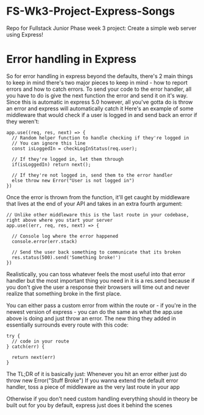 # FS-Wk3-Project-Express-Songs
Repo for Fullstack Junior Phase week 3 project: Create a simple web server using Express!

# Error handling in Express

So for error handling in express beyond the defaults, there's 2 main things to keep in mind there's two major pieces to keep in mind - how to report errors and how to catch errors.
To send your code to the error handler, all you have to do is give the next function the error and send it on it's way. Since this is automatic in express 5.0 however, all you've gotta do is throw an error and express will automatically catch it Here's an example of some middleware that would check if a user is logged in and send back an error if they weren't:

```
app.use((req, res, next) => {
  // Random helper function to handle checking if they're logged in
  // You can ignore this line
  const isLoggedIn = checkLogInStatus(req.user);

  // If they're logged in, let them through 
  if(isLoggedIn) return next();

  // If they're not logged in, send them to the error handler
  else throw new Error("User is not logged in")
})
```

Once the error is thrown from the function, it'll get caught by middleware that lives at the end of your API and takes in an extra fourth argument:

```
// Unlike other middleware this is the last route in your codebase, right above where you start your server
app.use((err, req, res, next) => {
  
  // Console log where the error happened
  console.error(err.stack)

  // Send the user back something to communicate that its broken
  res.status(500).send('Something broke!')
})
```

Realistically, you can toss whatever feels the most useful into that error handler but the most important thing you need in it is a res.send because if you don't give the user a response their browsers will time out and never realize that something broke in the first place.


You can either pass a custom error from within the route or - if you're in the newest version of express - you can do the same as what the app.use above is doing and just throw an error. The new thing they added in essentially surrounds every route with this code:

```
try {
  // code in your route
} catch(err) {

  return next(err)
}
```

The TL;DR of it is basically just:
Whenever you hit an error either just do throw new Error("Stuff Broke")
If you wanna extend the default error handler, toss a piece of middleware as the very last route in your app

Otherwise if you don't need custom handling everything should in theory be built out for you by default, express just does it behind the scenes
